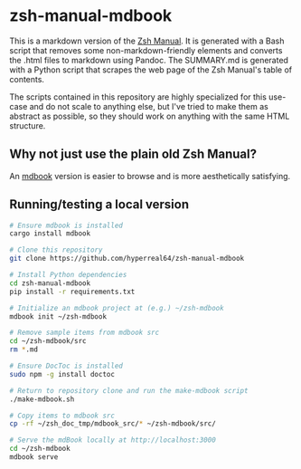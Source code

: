 # zsh-manual-mdbook

This is a markdown version of the [Zsh Manual](http://zsh.sourceforge.net/Doc/).
It is generated with a Bash script that removes some non-markdown-friendly
elements and converts the .html files to markdown using Pandoc. The SUMMARY.md
is generated with a Python script that scrapes the web page of the Zsh Manual's
table of contents.

The scripts contained in this repository are highly specialized for this
use-case and do not scale to anything else, but I've tried to make them as
abstract as possible, so they should work on anything with the same HTML
structure.

## Why not just use the plain old Zsh Manual?

An [mdbook](https://rust-lang.github.io/mdBook/) version is easier to browse and is more
aesthetically satisfying.

## Running/testing a local version

```bash
# Ensure mdbook is installed
cargo install mdbook

# Clone this repository
git clone https://github.com/hyperreal64/zsh-manual-mdbook

# Install Python dependencies
cd zsh-manual-mdbook
pip install -r requirements.txt

# Initialize an mdbook project at (e.g.) ~/zsh-mdbook
mdbook init ~/zsh-mdbook

# Remove sample items from mdbook src
cd ~/zsh-mdbook/src
rm *.md

# Ensure DocToc is installed
sudo npm -g install doctoc

# Return to repository clone and run the make-mdbook script
./make-mdbook.sh

# Copy items to mdbook src
cp -rf ~/zsh_doc_tmp/mdbook_src/* ~/zsh-mdbook/src/

# Serve the mdBook locally at http://localhost:3000
cd ~/zsh-mdbook
mdbook serve
```
